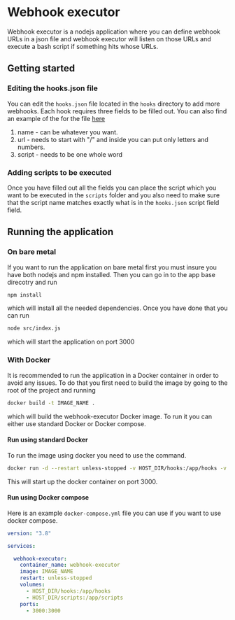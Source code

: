 # Webhook executor

Webhook executor is a nodejs application where you can define webhook URLs in a json file and webhook executor will listen on those URLs and execute a bash script if something hits whose URLs.

## Getting started

### Editing the hooks.json file

You can edit the `hooks.json` file located in the `hooks` directory to add more webhooks. Each hook requires three fields to be filled out. You can also find an example of the for the file [here](https://git.penevl.org/elduko/webhook-executor/-/blob/master/hooks/hooks.json.example)

1. name - can be whatever you want.
2. url - needs to start with "/" and inside you can put only letters and numbers.
3. script - needs to be one whole word

### Adding scripts to be executed

Once you have filled out all the fields you can place the script which you want to be executed in the `scripts` folder and you also need to make sure that the script name matches exactly what is in the `hooks.json` script field field.

## Running the application

### On bare metal

If you want to run the application on bare metal first you must insure you have both nodejs and npm installed. Then you can go in to the app base direcotry and run

```sh
npm install
```

which will install all the needed dependencies. Once you have done that you can run

```sh
node src/index.js
```

which will start the application on port 3000

### With Docker

It is recommended to run the application in a Docker container in order to avoid any issues. To do that you first need to build the image by going to the root of the project and running

```sh
docker build -t IMAGE_NAME .
```

which will build the webhook-executor Docker image. To run it you can either use standard Docker or Docker compose.

#### Run using standard Docker

To run the image using docker you need to use the command.

```sh
docker run -d --restart unless-stopped -v HOST_DIR/hooks:/app/hooks -v HOST_DIR/scripts:/app/scripts -p 3000:3000 IMAGE_NAME
```

This will start up the docker container on port 3000.

#### Run using Docker compose

Here is an example `docker-compose.yml` file you can use if you want to use docker compose.

```yml
version: "3.8"

services:

  webhook-executor:
    container_name: webhook-executor
    image: IMAGE_NAME
    restart: unless-stopped
    volumes:
      - HOST_DIR/hooks:/app/hooks
      - HOST_DIR/scripts:/app/scripts
    ports:
      - 3000:3000
```
